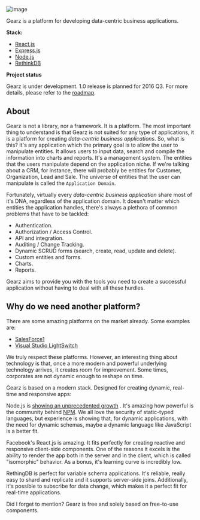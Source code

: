 ![image](https://github.com/gearz-lab/gearz/blob/master/assets/gearz.png)

Gearz is a platform for developing data-centric business applications.

**Stack:**

 - [React.js](https://facebook.github.io/react/)
 - [Express.js](http://expressjs.com/)
 - [Node.js](https://nodejs.org/)
 - [RethinkDB](http://rethinkdb.com/)

**Project status**

Gearz is under development. 1.0 release is planned for 2016 Q3. For more details, please refer to the [roadmap](https://github.com/gearz-lab/gearz/milestones).
 
About
---

Gearz is not a library, nor a framework. It is a platform. The most important thing to understand is that Gearz is not 
suited for any type of applications, it is a platform for creating *data-centric business applications*. So, what is this?
It's any application which the primary goal is to allow the user to manipulate entities. It allows users to input
data, search and compile the information into charts and reports. It's a management system. The entities that the users manipulate depend on the
application niche. If we're talking about a CRM, for instance, there will probably be entities for Customer, Organization, Lead and Sale.
The universe of entities that the user can manipulate is called the `Application Domain`.
  
Fortunately, virtually every *data-centric business application* share most of it's DNA, 
regardless of the application domain. It doesn't matter which entities the application handles, there's
always a plethora of common problems that have to be tackled:
 
 - Authentication.
 - Authorization / Access Control.
 - API and integration.
 - Auditing / Change Tracking.
 - Dynamic SCRUD forms (search, create, read, update and delete).
 - Custom entities and forms.
 - Charts.
 - Reports.
   
Gearz aims to provide you with the tools you need to create a successful application without having to deal with all these
hurdles.
 
Why do we need another platform?
---

There are some amazing platforms on the market already. Some examples are:

 - [SalesForce1](https://developer.salesforce.com/platform/overview)
 - [Visual Studio LightSwitch](https://msdn.microsoft.com/en-us/library/lightswitch.aspx)

We truly respect these platforms. However, an interesting thing about technology is that, once a more modern and powerful 
underlying technology arrives, it creates room for improvement. Some times, corporates are not dynamic enough to reshape
 on time.
 
Gearz is based on a modern stack. Designed for creating dynamic, real-time and responsive apps:

Node.js is [showing an unprecedented growth](http://apmblog.dynatrace.com/2015/04/09/node-js-is-hitting-the-big-time-in-enterprise-markets/)
. It's amazing how powerful is the community behind [NPM](https://www.npmjs.com/). We all love the security of static-typed languages, but experience is 
showing that, for dynamic applications, with the need for dynamic schemas, maybe a dynamic language like JavaScript is a better
fit.

Facebook's React.js is amazing. It fits perfectly for creating reactive and responsive client-side components. One of
the reasons it excels is the ability to render the app both in the server and in the client, which is called "isomorphic" behavior.
As a bonus, it's learning curve is incredibly low.
 
RethingDB is perfect for variable schema applications. It's reliable, really easy to shard and replicate and it
 supports server-side joins. Additionally, it's possible to subscribe for data change, which makes it a perfect fit for
 real-time applications.

Did I forget to mention? Gearz is free and solely based on free-to-use components.




 
